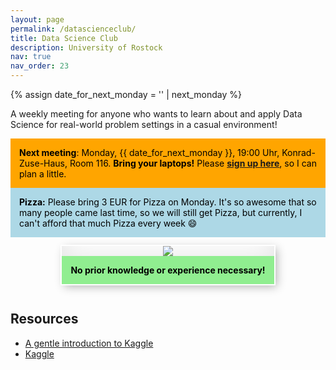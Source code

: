 ```yaml
---
layout: page
permalink: /datascienceclub/
title: Data Science Club
description: University of Rostock
nav: true
nav_order: 23
---
```


{% assign date_for_next_monday = '' | next_monday %}

<!-- <img src="/assets/img/datascienceclub/kaggle_pizza.png" style="float: right; width:100%"/> -->
<!-- % next_meeting: see includes/next-dsc-meeting.txt -->

A weekly meeting for anyone who wants to learn about and apply Data Science for real-world problem settings in a casual environment!

<div style="background-color:orange; color: black; padding: 1em">
    <strong>Next meeting</strong>: Monday, {{ date_for_next_monday }}, 19:00 Uhr, Konrad-Zuse-Haus, Room 116. <strong>Bring your laptops!</strong>
    Please <a href="https://docs.google.com/forms/d/e/1FAIpQLSfl6HbEX4FjS4U_16XDFxszbY0mImSRmQzLRquIjJME8I8B7g/viewform?usp=sf_link"><b>sign up here</b></a>, so I can plan a little.
</div>

<div style="background-color:lightblue; color: black; padding: 1em">
    <strong>Pizza:</strong> Please bring 3 EUR for Pizza on Monday. It's so awesome that so many people came last time, so we will still get Pizza, but currently, I can't afford that much Pizza every week 😄
</div>

<div style="text-align: center; margin-bottom: 1em">
    <div style="display: inline-block; margin: 1em; box-shadow: inset 0 -3em 3em rgba(0, 0, 0, 0.1), 0 0 0 2px rgb(255, 255, 255), 0.3em 0.3em 1em rgba(0, 0, 0, 0.3)">
        <img src="/assets/img/datascienceclub/kaggle_pizza.png"/>
        <div style="background-color:lightgreen; color: black; font-weight: bold; padding: 1em">No prior knowledge or experience necessary!</div>
    </div>
</div>

## Resources

- [A gentle introduction to Kaggle](https://medium.datadriveninvestor.com/introduction-to-kaggle-for-beginners-in-machine-learning-and-data-science-865199d7ead2)
- [Kaggle](https://www.kaggle.com/)

<!-- 
## History

WS23/24

- 2024-03-04: New Members! Also looked into the [Harmful Brain Activity Classification Challenge](https://www.kaggle.com/competitions/hms-harmful-brain-activity-classification).
- 2024-02-26: 3 days left for the Kaggle February challenge on obesity risk prediction! Spoiler: The "weight" feature seems to be quite informative.
- 2024-02-19: Presentation about graph clustering, community detection and visualization.
- 2024-02-12: Started the next Kaggle Playground Challenge on multi-class obesity detection.
- 2024-02-05: João Saraiva gave an introduction to processing EEG data in Python.
- 2024-01-15: Agreed upon also working on group projects in addition to the Kaggle challenges. Would be interesting to hear teams present their progress.
- 2024-01-08: Ovarian Cancer Competition is closed - started looking for new competitions like [this one](https://www.kaggle.com/competitions/playground-series-s4e1).
- 2023-12-11: Looked into [Advent of Code](https://adventofcode.com/) Challenges. Also got familiar with pyvips to deal with huge Whole Slide Image PNG files.
- 2023-11-13: Continued to work on the ML tutorials and the ovarian cancer challenge. Apparently, the host plans to add label map annotations, rendering training approaches more efficient.
- 2023-11-06: First Meeting in WS23/24! Welcomed the new members and started to work on the [Ovarian Cancer Subtype Classification Challenge](https://www.kaggle.com/competitions/UBC-OCEAN).

SS23
- **30th meeting**: Monday, 03.07.2023, 19:00 Uhr, Konrad-Zuse-Haus, Room 116. Training first contrail model.
- **29th meeting**: Monday, 26.06.2023, 19:00 Uhr, Konrad-Zuse-Haus, Room 116. Debugging the contrail models.
- **28th meeting**: Monday, 19.06.2023, 19:00 Uhr, Konrad-Zuse-Haus, Room 116. Debugging the contrail models, trying out pytorch.
- **27th meeting**: Monday, 12.06.2023, 19:00 Uhr, Konrad-Zuse-Haus, Room 116. We have decided to try the contrail segmentation challenge. Developing first models and dataloader, trying pytorch for the first time.
- **26th meeting**: Monday, 05.06.2023, 18:00 Uhr, Konrad-Zuse-Haus, Room 116. Choosing a new competition. Our favorites are either sign language classification or contrail segmentation.
- **25th meeting**: Monday, 22.05.2023, 18:00 Uhr, Konrad-Zuse-Haus, Room 116. Making last changes to BirdCLEF competition, slightly improving our score. Next week we will choose a new competition.
- **24th meeting**: Monday, 15.05.2023, 18:00 Uhr, Konrad-Zuse-Haus, Room 116. Fixing issues with previous submission being too slow/having wrong csv format.
- **23rd meeting**: Monday, 08.05.2023, 18:00 Uhr, Konrad-Zuse-Haus, Room 116. First submission to BirdCLEF.
- **22nd meeting**: Monday, 24.04.2023, 18:00 Uhr, Konrad-Zuse-Haus, Room 116. Training models for BirdCLEF.
- **21st meeting**: Monday, 17.04.2023, 18:00 Uhr, Konrad-Zuse-Haus, Room 116. Fixing issues with jupyter lab.
- **20th meeting**: Monday, 03.04.2023, 18:00 Uhr, Konrad-Zuse-Haus, Room 116. Debugging GPU issues, setting up docker images, implementing preprocessing for BirdCLEF.

WS22/23
- **19th meeting**: Monday, 27.03.2023, 18:00 Uhr, Konrad-Zuse-Haus, Room 116. Training first models for BirdCLEF, debugging jupyter lab issues on GPU cluster.
- **18th meeting**: Monday, 20.03.2023, 19:00 Uhr, Konrad-Zuse-Haus, Room 116. Decided on new challenge [BirdCLEF](https://www.kaggle.com/competitions/birdclef-2023).
- **17th meeting**: Monday, 13.03.2023, 19:00 Uhr, Konrad-Zuse-Haus, Room 116. Deciding on a new kaggle challenge.
- **16th meeting**: Monday, 06.03.2023, 19:00 Uhr, Konrad-Zuse-Haus, Room 116. Discussing our results on the RSNA challenge; looking at new challenges.
- **15th meeting**: Monday, 27.02.2023, 19:00 Uhr, Konrad-Zuse-Haus, Room 116. Submitted our first submission on the RSNA Kaggle challenge!
- **14th meeting**: Monday, 20.02.2023, 19:00 Uhr, Konrad-Zuse-Haus, Room 116. Finally training on the cluster, formed a team for the competition.
- **13th meeting**: Monday, 13.02.2023, 19:00 Uhr, Konrad-Zuse-Haus, Room 116. Trying to train first model on the cluster.
- **12th meeting**: Monday, 06.02.2023, 19:00 Uhr, Konrad-Zuse-Haus, Room 116. Preparing first model for kubernetes.
- **11th meeting**: Monday, 30.01.2023, 19:00 Uhr, Konrad-Zuse-Haus, Room 116. We are working with our new cluster access.
- **10th meeting**: Monday, 23.01.2023, 19:00 Uhr, Konrad-Zuse-Haus, Room 116. Working on some fancy models for mamography images.
- **9th meeting**: Monday, 16.01.2023, 19:00 Uhr, Konrad-Zuse-Haus, Room 116. Trying out servers.
- **8th meeting**: Monday, 09.01.2023, 19:00 Uhr, Konrad-Zuse-Haus, Room 116. Lot's of people today, awesome!
- **7th meeting**: Monday, 02.01.2023, 18:00 Uhr, Konrad-Zuse-Haus, Room 116. Happy new year! We are getting back to coding again.
- **6th meeting**: Monday, 19.12.2022, 19:00 Uhr, Konrad-Zuse-Haus, Room 116. Everybody was happily looking at our Kaggle image dataset 😄
- **5th meeting**: Monday, 12.12.2022, 19:00 Uhr, Konrad-Zuse-Haus, Room 210. Our Discord is online now and we decided on our first joint [Kaggle](https://www.kaggle.com/) challenge!
- **4th meeting**: Monday, 05.12.2022, 19:00 Uhr, Konrad-Zuse-Haus, Room 210. We are getting a scoreboard! 😄
- **3rd meeting**: Monday, 28.11.2022, 19:00 Uhr, Konrad-Zuse-Haus, Room 210. We are starting to compete against each other, which is amazing! 🤩
- **2nd meeting**: Monday, 21.11.2022, 19:00 Uhr, Konrad-Zuse-Haus, Room 210. Today pretty much everyone submitted their first challenge! And we found a place to get cheaper Pizza 😁
- **1st meeting**: Monday, 14.11.2022, 19:00 Uhr, Konrad-Zuse-Haus, Room 210. It was a wonderful first meeting with more than 40 people attending! -->

